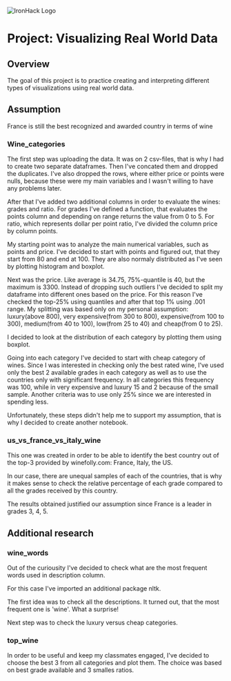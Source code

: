 ![IronHack Logo](https://s3-eu-west-1.amazonaws.com/ih-materials/uploads/upload_d5c5793015fec3be28a63c4fa3dd4d55.png)

# Project: Visualizing Real World Data

## Overview

The goal of this project is to practice creating and interpreting different types of visualizations using real world data.

## Assumption

France is still the best recognized and awarded country in terms of wine

### Wine_categories

The first step was uploading the data. It was on 2 csv-files, that is why I had to create two separate dataframes. Then I've concated them and dropped the duplicates. I've also dropped the rows, where either price or points were nulls, because these were my main variables and I wasn't willing to have any problems later.

After that I've added two additional columns in order to evaluate the wines: grades and ratio.
For grades I've defined a function, that evaluates the points column and depending on range returns the value from 0 to 5. For ratio, which represents dollar per point ratio, I've divided the column price by column points.

My starting point was to analyze the main numerical variables, such as points and price. I've decided to start with points and figured out, that they start from 80 and end at 100. They are also normaly distributed as I've seen by plotting histogram and boxplot.

Next was the price. Like average is 34.75, 75%-quantile is 40, but the maximum is 3300. Instead of dropping such outliers I've decided to split my dataframe into different ones based on the price. For this reason I've checked the top-25% using quantiles and after that top 1% using .001 range.
My splitting was based only on my personal assumption: luxury(above 800), very expensive(from 300 to 800), expensive(from 100 to 300), medium(from 40 to 100), low(from 25 to 40) and cheap(from 0 to 25).

I decided to look at the distribution of each category by plotting them using boxplot.

Going into each category I've decided to start with cheap category of wines.
Since I was interested in checking only the best rated wine, I've used only the best 2 available grades in each category as well as to use the countries only with significant frequency. In all categories this frequency was 100, while in very expensive and luxury 15 and 2 because of the small sample. Another criteria was to use only 25% since we are interested in spending less.

Unfortunately, these steps didn't help me to support my assumption, that is why I decided to create another notebook.

### us_vs_france_vs_italy_wine

This one was created in order to be able to identify the best country out of the top-3 provided by winefolly.com: France, Italy, the US. 

In our case, there are unequal samples of each of the countries, that is why it makes sense to check the relative percentage of each grade compared to all the grades received by this country.

The results obtained justified our assumption since France is a leader in grades 3, 4, 5.

## Additional research

### wine_words

Out of the curiousity I've decided to check what are the most frequent words used in description column.

For this case I've imported an additional package nltk. 

The first idea was to check all the descriptions. It turned out, that the most frequent one is 'wine'. What a surprise! 

Next step was to check the luxury versus cheap categories.

### top_wine

In order to be useful and keep my classmates engaged, I've decided to choose the best 3 from all categories and plot them. The choice was based on best grade available and 3 smalles ratios.